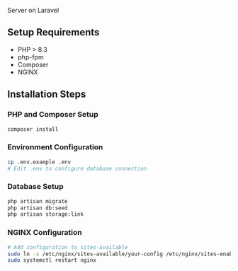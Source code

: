 Server on Laravel

## Setup Requirements
- PHP > 8.3
- php-fpm
- Composer
- NGINX

## Installation Steps

### PHP and Composer Setup
```bash
composer install
```

### Environment Configuration
```bash
cp .env.example .env
# Edit .env to configure database connection
```

### Database Setup
```bash
php artisan migrate
php artisan db:seed
php artisan storage:link
```



### NGINX Configuration
```bash
# Add configuration to sites-available
sudo ln -s /etc/nginx/sites-available/your-config /etc/nginx/sites-enabled/
sudo systemctl restart nginx
```